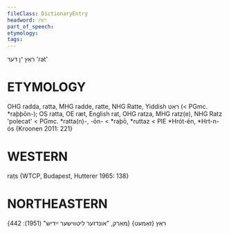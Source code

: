 ```yaml
---
fileClass: DictionaryEntry
headword: ראַץ
part_of_speech: 
etymology: 
tags: 
---
```

ראַץ
־ן
דער
'rat'

ETYMOLOGY
===========
OHG radda, ratta, MHG radde, ratte, NHG Ratte, Yiddish ראַט (< PGmc. *raþþōn-); OS ratta, OE ræt, English rat, OHG ratza, MHG ratz(e), NHG Ratz 'polecat' < PGmc. *ratta(n)-, -ōn- < *raþō, *ruttaz < PIE *Hrót-ēn, *Hrt-n-ós
{Kroonen 2011: 221}

WESTERN
========

raṭs {WTCP, Budapest, Hutterer 1965: 138}

NORTHEASTERN
==============

ראַץ {זאַמעט}
{מאַרק, "אונדזער ליטווישער ייִדיש" (1951): 442}
